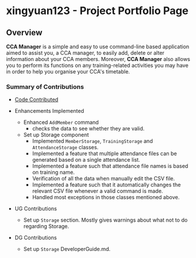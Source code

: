 # xingyuan123 - Project Portfolio Page

## Overview

**CCA Manager** is a simple and easy to use command-line based application aimed to assist you, a CCA manager, to easily add, delete or alter information about your
CCA members. Moreover, **CCA Manager** also allows you to perform its functions on any training-related activities
you may have in order to help you organise your CCA's timetable.

### Summary of Contributions

* [Code Contributed](https://nus-cs2113-ay2122s1.github.io/tp-dashboard/?search=&sort=groupTitle&sortWithin=title&timeframe=commit&mergegroup=&groupSelect=groupByRepos&breakdown=true&checkedFileTypes=docs~functional-code~test-code~other&since=2021-09-25&tabOpen=true&tabType=authorship&tabAuthor=xingyuan123&tabRepo=AY2122S1-CS2113T-F12-4%2Ftp%5Bmaster%5D&authorshipIsMergeGroup=false&authorshipFileTypes=docs~functional-code&authorshipIsBinaryFileTypeChecked=false)

* Enhancements Implemented
  * Enhanced `AddMember` command
    * checks the data to see whether they are valid.
  * Set up Storage component
    * Implemented `MemberStorage`, `TrainingStorage` and `AttendanceStorage` classes.
    * Implemented  a feature that multiple attendance files can be generated based on a single attendance list.
    * Implemented a feature such that attendance file names is based on training name.
    * Verification of all the data when manually edit the CSV file.
    * Implemented a feature such that it automatically changes the relevant CSV file whenever a valid command is made.
    * Handled most exceptions in those classes mentioned above.

* UG Contributions
  * Set up `Storage` section. Mostly gives warnings about what not to do regarding Storage.

* DG Contributions
  * Set up `Storage` DeveloperGuide.md.